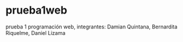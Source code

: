 # prueba1web
prueba 1 programación web, integrantes: Damian Quintana, Bernardita Riquelme, Daniel Lizama
